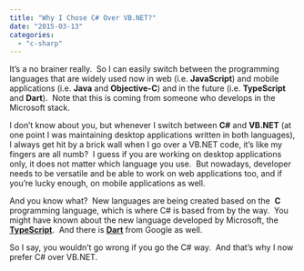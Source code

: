 ```yaml
---
title: "Why I Chose C# Over VB.NET?"
date: "2015-03-13"
categories: 
  - "c-sharp"
---
```


It’s a no brainer really.  So I can easily switch between the programming languages that are widely used now in web (i.e. **JavaScript**) and mobile applications (i.e. **Java** and **Objective-C**) and in the future (i.e. **TypeScript** and **Dart**).  Note that this is coming from someone who develops in the Microsoft stack.

I don’t know about you, but whenever I switch between **C#** and **VB.NET** (at one point I was maintaining desktop applications written in both languages), I always get hit by a brick wall when I go over a VB.NET code, it’s like my fingers are all numb?  I guess if you are working on desktop applications only, it does not matter which language you use.  But nowadays, developer needs to be versatile and be able to work on web applications too, and if you’re lucky enough, on mobile applications as well.

And you know what?  New languages are being created based on the  **C** programming language, which is where C# is based from by the way.  You might have known about the new language developed by Microsoft, the **[TypeScript](http://www.typescriptlang.org/)**.  And there is **[Dart](https://www.dartlang.org/)** from Google as well.

So I say, you wouldn’t go wrong if you go the C# way.  And that’s why I now prefer C# over VB.NET.
